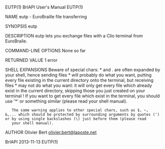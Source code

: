 EUTP(1)                                                                                      BrlAPI User's Manual                                                                                     EUTP(1)

NAME
       eutp - EuroBraille file transferring

SYNOPSIS
       eutp

DESCRIPTION
       eutp lets you exchange files with a Clio terminal from EuroBraile.

COMMAND-LINE OPTIONS
       None so far

RETURNED VALUE
       1   error

SHELL EXPANSIONS
       Beware  of  special chars: * and . are often expanded by your shell, hence sending files * will probably do what you want, putting every file existing in the current directory onto the terminal, but
       receiving files * may not do what you want: it will only get every file which already exist in the current directory, skipping those you just created on your terminal !  If you  want  to  get  every
       file which exist in the terminal, you should use '*' or something similar (please read your shell manual).

       The same warning applies to other special chars, such as $, ~, &,... which should be protected by surrounding arguments by quotes (') or by using single backslashes (\) just before them (please read
       your shell manual).

AUTHOR
       Olivier Bert <olivier.bert@laposte.net>

BrlAPI                                                                                            2013-11-13                                                                                          EUTP(1)
